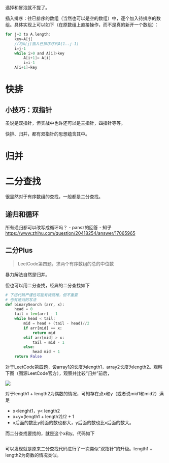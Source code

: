 选择和冒泡就不提了。

插入排序：往已排序的数组（当然也可以是空的数组）中，逐个加入待排序的数组。具体实现上可以如下（在原数组上直接操作，而不是真的新开一个数组）：

```c
for j=2 to A.length:
    key=A[j]
    //将A[j]插入已排序序列A[1..j-1]
    i=j-1
    while i>0 and A[i]>key
        A[i+1]= A[i]
        i=i-1
    A[i+1]=key
```



# 快排



## 小技巧：双指针

虽说是双指针，但实战中也许还可以是三指针，四指针等等。

快排、归并，都有双指针的思想蕴含其中。

# 归并







# 二分查找

很显然对于有序数组的查找，一般都是二分查找。

## 递归和循环

所有递归都可以改写成循环吗？ - pansz的回答 - 知乎 https://www.zhihu.com/question/20418254/answer/17065965



## 二分Plus

> LeetCode第四题，求两个有序数组的总的中位数

暴力解法自然是归并。

但也可以用二分查找，经典的二分查找如下

```python
# 下述代码严谨性可能有待商榷，但不重要
# 也有递归的写法
def binarySearch (arr, x): 
    head = 0
    tail = len(arr) - 1
    while head < tail:
        mid = head + (tail - head)//2
        if arr[mid] == x: 
            return mid 
        elif arr[mid] > x: 
            tail = mid - 1
        else: 
            head mid + 1 
	return False
```

对于LeetCode第四题，设array1的长度为length1，array2长度为length2。观察下图（图源LeetCode官方），观察并比较“归并”前后，

![](C:/Users/Five/Desktop/note/img/e7d69e5b6c9e543ab0019eeb8e69740c12b4c6e7af409c62ff600bd96425302f-4_3.png)

对于length1 + length2为偶数的情况，可知存在点x和y（或者说mid1和mid2）满足

* x<lenght1，y< length2
* x+y=(length1 + length2)/2 + 1
* x后面的数比y前面的数也都大，y后面的数也比x后面的数大。

而二分查找要找的，就是这个x和y。代码如下

```python
```



可以发现就是原来二分查找代码进行了一次类似“双指针”的升级。length1 + length2为奇数的情况类似。

